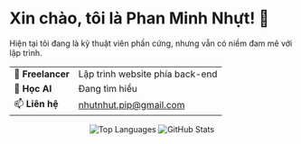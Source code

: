 # Xin chào, tôi là Phan Minh Nhựt! 👋

Hiện tại tôi đang là kỹ thuật viên phần cứng, nhưng vẫn có niềm đam mê với lập trình.

|                     |                                |
|---------------------|--------------------------------|
| 🌱 **Freelancer**   | Lập trình website phía back-end |
| 👯 **Học AI**       |        Đang tìm hiểu                       |
| 📫 **Liên hệ**      | nhutnhut.pip@gmail.com        |
<p align="center">
   <img src="https://github-readme-stats.vercel.app/api/top-langs/?username=nhut-share-code&langs_count=8&card_width=500" alt="Top Languages" />
  <img src="https://github-readme-stats.vercel.app/api?username=nhut-share-code&show_icons=true&theme=radical&card_width=500" alt="GitHub Stats" />
</p>
